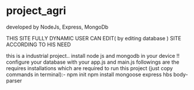 # project_agri
developed by NodeJs, Express, MongoDb

THIS SITE FULLY DYNAMIC 
USER CAN EDIT( by editing database ) SITE ACCORDING TO HIS NEED

this is a industrial project..
install node js and mongodb in your device !!
configure your database with your app.js and main.js
followings are the requires installations which are required to run this project  (just copy commands in terminal):-
npm init
npm install mongoose express hbs body-parser
